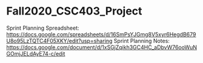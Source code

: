 # Fall2020_CSC403_Project
Sprint Planning Spreadsheet: https://docs.google.com/spreadsheets/d/16SmPsYJGmg8V5xyr6HegdB679U8o95LzTQTC4F05XKY/edit?usp=sharing
Sprint Planning Notes: https://docs.google.com/document/d/1xSGjZqikh3GC4HC_aDbvW76ooWuNGOmjJELdAyE74-c/edit
